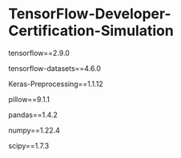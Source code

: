 # TensorFlow-Developer-Certification-Simulation

tensorflow==2.9.0

tensorflow-datasets==4.6.0

Keras-Preprocessing==1.1.12

pillow==9.1.1

pandas==1.4.2

numpy==1.22.4

scipy==1.7.3
